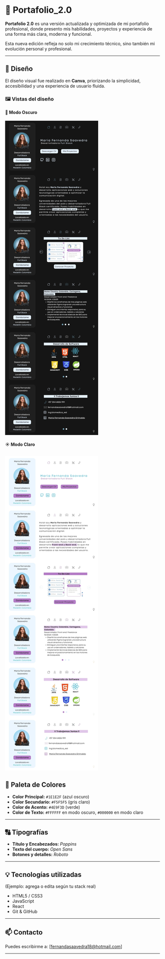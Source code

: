 # 📁 Portafolio_2.0

**Portafolio 2.0** es una versión actualizada y optimizada de mi portafolio profesional, donde presento mis habilidades, proyectos y experiencia de una forma más clara, moderna y funcional.

Esta nueva edición refleja no solo mi crecimiento técnico, sino también mi evolución personal y profesional.

---

## 🎨 Diseño

El diseño visual fue realizado en **Canva**, priorizando la simplicidad, accesibilidad y una experiencia de usuario fluida.

### 🖼️ Vistas del diseño

#### 🌙 Modo Oscuro
![Dark Mode](Design/DarkMode.jpg)

#### ☀️ Modo Claro
![Light Mode](Design/LightMode.jpg)
---

## 🌈 Paleta de Colores

- **Color Principal:** `#1E1E2F` (azul oscuro)
- **Color Secundario:** `#F5F5F5` (gris claro)
- **Color de Acento:** `#4E9F3D` (verde)
- **Color de Texto:** `#FFFFFF` en modo oscuro, `#000000` en modo claro

---

## 🔠 Tipografías

- **Título y Encabezados:** *Poppins*
- **Texto del cuerpo:** *Open Sans*
- **Botones y detalles:** *Roboto*

---

## 💡 Tecnologías utilizadas

(Ejemplo: agrega o edita según tu stack real)

- HTML5 / CSS3
- JavaScript
- React
- Git & GitHub

---

## 📫 Contacto

Puedes escribirme a: [fernandasaavedra18@hotmail.com]

---


